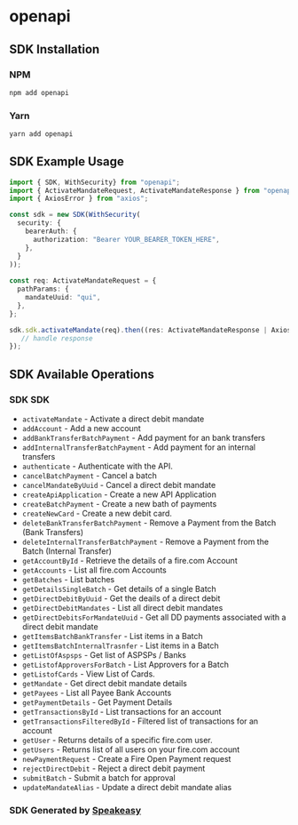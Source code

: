 # openapi

<!-- Start SDK Installation -->
## SDK Installation

### NPM

```bash
npm add openapi
```

### Yarn

```bash
yarn add openapi
```
<!-- End SDK Installation -->

<!-- Start SDK Example Usage -->
## SDK Example Usage

```typescript
import { SDK, WithSecurity} from "openapi";
import { ActivateMandateRequest, ActivateMandateResponse } from "openapi/src/sdk/models/operations";
import { AxiosError } from "axios";

const sdk = new SDK(WithSecurity(
  security: {
    bearerAuth: {
      authorization: "Bearer YOUR_BEARER_TOKEN_HERE",
    },
  }
));
    
const req: ActivateMandateRequest = {
  pathParams: {
    mandateUuid: "qui",
  },
};

sdk.sdk.activateMandate(req).then((res: ActivateMandateResponse | AxiosError) => {
   // handle response
});
```
<!-- End SDK Example Usage -->

<!-- Start SDK Available Operations -->
## SDK Available Operations

### SDK SDK

* `activateMandate` - Activate a direct debit mandate
* `addAccount` - Add a new account
* `addBankTransferBatchPayment` - Add payment for an bank transfers
* `addInternalTransferBatchPayment` - Add payment for an internal transfers
* `authenticate` - Authenticate with the API.
* `cancelBatchPayment` - Cancel a batch
* `cancelMandateByUuid` - Cancel a direct debit mandate
* `createApiApplication` - Create a new API Application
* `createBatchPayment` - Create a new bath of payments
* `createNewCard` - Create a new debit card.
* `deleteBankTransferBatchPayment` - Remove a Payment from the Batch (Bank Transfers)
* `deleteInternalTransferBatchPayment` - Remove a Payment from the Batch (Internal Transfer)
* `getAccountById` - Retrieve the details of a fire.com Account
* `getAccounts` - List all fire.com Accounts
* `getBatches` - List batches
* `getDetailsSingleBatch` - Get details of a single Batch
* `getDirectDebitByUuid` - Get the deails of a direct debit
* `getDirectDebitMandates` - List all direct debit mandates
* `getDirectDebitsForMandateUuid` - Get all DD payments associated with a direct debit mandate
* `getItemsBatchBankTransfer` - List items in a Batch
* `getItemsBatchInternalTrasnfer` - List items in a Batch
* `getListOfAspsps` - Get list of ASPSPs / Banks
* `getListofApproversForBatch` - List Approvers for a Batch
* `getListofCards` - View List of Cards.
* `getMandate` - Get direct debit mandate details
* `getPayees` - List all Payee Bank Accounts
* `getPaymentDetails` - Get Payment Details
* `getTransactionsById` - List transactions for an account
* `getTransactionsFilteredById` - Filtered list of transactions for an account
* `getUser` - Returns details of a specific fire.com user.
* `getUsers` - Returns list of all users on your fire.com account
* `newPaymentRequest` - Create a Fire Open Payment request
* `rejectDirectDebit` - Reject a direct debit payment
* `submitBatch` - Submit a batch for approval
* `updateMandateAlias` - Update a direct debit mandate alias

<!-- End SDK Available Operations -->

### SDK Generated by [Speakeasy](https://docs.speakeasyapi.dev/docs/using-speakeasy/client-sdks)
